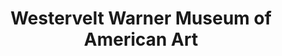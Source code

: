 ---
layout: repo
title: "Westervelt Warner Museum of American Art"
id: 11071
permalink: repos/11071/
---